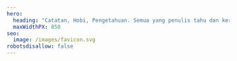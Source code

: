 ```yaml
---
hero:
  heading: "Catatan, Hobi, Pengetahuan. Semua yang penulis tahu dan kerjakan."
  maxWidthPX: 850
seo:
  image: /images/favicon.svg
robotsdisallow: false
---
```

